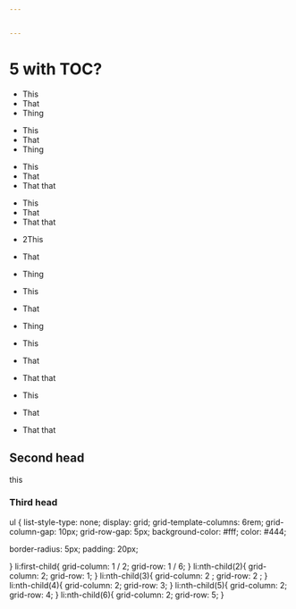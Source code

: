 ```yaml
---


---
```


<h1 id="with-toc">5 with TOC?</h1>
<ul>
<li>This</li>
<li>That</li>
<li>Thing</li>
</ul>
<!-- --> 
<ul>
<li>This</li>
<li>That</li>
<li>Thing</li>
</ul>
<!-- --> 
<ul>
<li>This</li>
<li>That</li>
<li>That that</li>
</ul>
<!-- --> 
<ul>
<li>This</li>
<li>That</li>
<li>That that</li>
</ul>
<ul>
<li>
<p>2This</p>
</li>
<li>
<p>That</p>
</li>
<li>
<p>Thing</p>
</li>
<li>
<p>This</p>
</li>
<li>
<p>That</p>
</li>
<li>
<p>Thing</p>
</li>
</ul>
<ul>
<li>
<p>This</p>
</li>
<li>
<p>That</p>
</li>
<li>
<p>That that</p>
</li>
<li>
<p>This</p>
</li>
<li>
<p>That</p>
</li>
<li>
<p>That that</p>
</li>
</ul>
<h2 id="second-head">Second head</h2>
<p>this</p>
<h3 id="third-head">Third head</h3>


ul {
  list-style-type: none;
  display: grid;
  grid-template-columns: 6rem;
  grid-column-gap: 10px;
  grid-row-gap: 5px;
  background-color: #fff;
  color: #444;
  
  border-radius: 5px;
  padding: 20px;
  
}
li:first-child{
        grid-column: 1 / 2;
        grid-row: 1 / 6;
}
li:nth-child(2){
        grid-column: 2;
        grid-row: 1;
}
li:nth-child(3){
        grid-column: 2 ;
        grid-row: 2 ;
}
li:nth-child(4){
        grid-column: 2;
        grid-row: 3;
}
li:nth-child(5){
        grid-column: 2;
        grid-row: 4;
}
li:nth-child(6){
        grid-column: 2;
        grid-row: 5;
}
